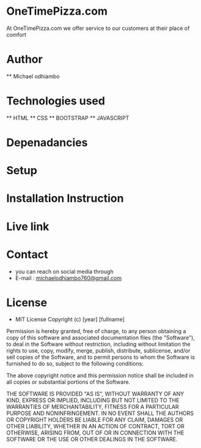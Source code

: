 # OneTimePizza.com
At OneTimePizza.com we offer service to our customers at their place of comfort

# Author
** Michael odhiambo

# Technologies used
** HTML
** CSS
** BOOTSTRAP
** JAVASCRIPT

# Depenadancies

# Setup

# Installation Instruction

# Live link


# Contact
* you can reach on social media through
* E-mail : michaelodhiambo760@gmail.com

# License
* MIT License Copyright (c) [year] [fullname]

Permission is hereby granted, free of charge, to any person obtaining a copy of this software and associated documentation files (the "Software"), to deal in the Software without restriction, including without limitation the rights to use, copy, modify, merge, publish, distribute, sublicense, and/or sell copies of the Software, and to permit persons to whom the Software is furnished to do so, subject to the following conditions:

The above copyright notice and this permission notice shall be included in all copies or substantial portions of the Software.

THE SOFTWARE IS PROVIDED "AS IS", WITHOUT WARRANTY OF ANY KIND, EXPRESS OR IMPLIED, INCLUDING BUT NOT LIMITED TO THE WARRANTIES OF MERCHANTABILITY, FITNESS FOR A PARTICULAR PURPOSE AND NONINFRINGEMENT. IN NO EVENT SHALL THE AUTHORS OR COPYRIGHT HOLDERS BE LIABLE FOR ANY CLAIM, DAMAGES OR OTHER LIABILITY, WHETHER IN AN ACTION OF CONTRACT, TORT OR OTHERWISE, ARISING FROM, OUT OF OR IN CONNECTION WITH THE SOFTWARE OR THE USE OR OTHER DEALINGS IN THE SOFTWARE.



